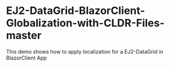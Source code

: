 # EJ2-DataGrid-BlazorClient-Globalization-with-CLDR-Files-master
This demo shows how to apply localization for a EJ2-DataGrid in BlazorClient App
